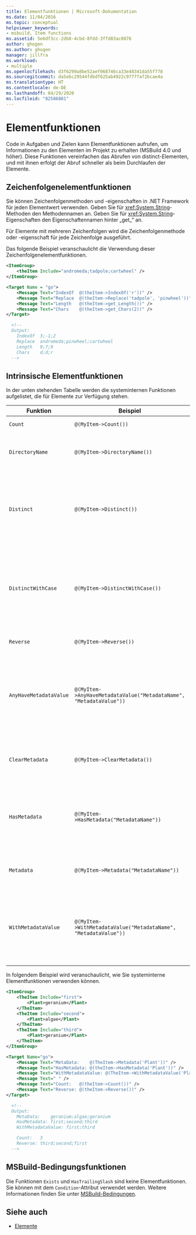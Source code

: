 ```yaml
---
title: Elementfunktionen | Microsoft-Dokumentation
ms.date: 11/04/2016
ms.topic: conceptual
helpviewer_keywords:
- msbuild, Item functions
ms.assetid: 5e6df3cc-2db8-4cbd-8fdd-3ffd03ac0876
author: ghogen
ms.author: ghogen
manager: jillfra
ms.workload:
- multiple
ms.openlocfilehash: d3f6299a8be52aef068746ca33e48341da55f778
ms.sourcegitcommit: da5ebc29544fdbdf625ab4922c9777faf2bcae4a
ms.translationtype: HT
ms.contentlocale: de-DE
ms.lasthandoff: 04/29/2020
ms.locfileid: "82586881"
---
```

# <a name="item-functions"></a>Elementfunktionen

Code in Aufgaben und Zielen kann Elementfunktionen aufrufen, um Informationen zu den Elementen im Projekt zu erhalten (MSBuild 4.0 und höher). Diese Funktionen vereinfachen das Abrufen von distinct-Elementen, und mit ihnen erfolgt der Abruf schneller als beim Durchlaufen der Elemente.

## <a name="string-item-functions"></a>Zeichenfolgenelementfunktionen

Sie können Zeichenfolgenmethoden und -eigenschaften in .NET Framework für jeden Elementwert verwenden. Geben Sie für <xref:System.String>-Methoden den Methodennamen an. Geben Sie für <xref:System.String>-Eigenschaften den Eigenschaftennamen hinter „get_“ an.

Für Elemente mit mehreren Zeichenfolgen wird die Zeichenfolgenmethode oder -eigenschaft für jede Zeichenfolge ausgeführt.

Das folgende Beispiel veranschaulicht die Verwendung dieser Zeichenfolgenelementfunktionen.

```xml
<ItemGroup>
    <theItem Include="andromeda;tadpole;cartwheel" />
</ItemGroup>

<Target Name = "go">
    <Message Text="IndexOf  @(theItem->IndexOf('r'))" />
    <Message Text="Replace  @(theItem->Replace('tadpole', 'pinwheel'))" />
    <Message Text="Length   @(theItem->get_Length())" />
    <Message Text="Chars    @(theItem->get_Chars(2))" />
</Target>

  <!--
  Output:
    IndexOf  3;-1;2
    Replace  andromeda;pinwheel;cartwheel
    Length   9;7;9
    Chars    d;d;r
  -->
```

## <a name="intrinsic-item-functions"></a>Intrinsische Elementfunktionen

In der unten stehenden Tabelle werden die systeminternen Funktionen aufgelistet, die für Elemente zur Verfügung stehen.

|Funktion|Beispiel|Beschreibung|
|--------------|-------------|-----------------|
|`Count`|`@(MyItem->Count())`|Gibt die Anzahl der Elemente zurück|
|`DirectoryName`|`@(MyItem->DirectoryName())`|Gibt das entsprechende `Path.DirectoryName`-Objekt für jedes Element zurück|
|`Distinct`|`@(MyItem->Distinct())`|Gibt Elemente zurück, die eindeutige `Include`-Werte aufweisen Metadaten werden ignoriert. Beim Vergleich wird die Groß- und Kleinschreibung nicht berücksichtigt.|
|`DistinctWithCase`|`@(MyItem->DistinctWithCase())`|Gibt Elemente zurück, die eindeutige `itemspec`-Werte aufweisen Metadaten werden ignoriert. Beim Vergleich wird die Groß- und Kleinschreibung berücksichtigt.|
|`Reverse`|`@(MyItem->Reverse())`|Gibt die Elemente in umgekehrter Reihenfolge zurück|
|`AnyHaveMetadataValue`|`@(MyItem->AnyHaveMetadataValue("MetadataName", "MetadataValue"))`|Gibt einen `boolean`-Wert zurück, der angibt, ob ein Element einen angegebenen Metadatennamen und -wert aufweist. Beim Vergleich wird die Groß- und Kleinschreibung nicht berücksichtigt.|
|`ClearMetadata`|`@(MyItem->ClearMetadata())`|Gibt Elemente mit gelöschten Metadaten zurück. Nur das `itemspec`-Objekt wird beibehalten.|
|`HasMetadata`|`@(MyItem->HasMetadata("MetadataName"))`|Gibt Elemente zurück, die den angegebenen Metadatennamen aufweisen Beim Vergleich wird die Groß- und Kleinschreibung nicht berücksichtigt.|
|`Metadata`|`@(MyItem->Metadata("MetadataName"))`|Gibt die Werte der Metadaten zurück, die den Metadatennamen aufweisen|
|`WithMetadataValue`|`@(MyItem->WithMetadataValue("MetadataName", "MetadataValue"))`|Gibt Elemente zurück, die den angegebenen Metadatennamen und -wert aufweisen. Beim Vergleich wird die Groß- und Kleinschreibung nicht berücksichtigt.|

In folgendem Beispiel wird veranschaulicht, wie Sie systeminterne Elementfunktionen verwenden können.

```xml
<ItemGroup>
    <TheItem Include="first">
        <Plant>geranium</Plant>
    </TheItem>
    <TheItem Include="second">
        <Plant>algae</Plant>
    </TheItem>
    <TheItem Include="third">
        <Plant>geranium</Plant>
    </TheItem>
</ItemGroup>

<Target Name="go">
    <Message Text="MetaData:    @(TheItem->Metadata('Plant'))" />
    <Message Text="HasMetadata: @(theItem->HasMetadata('Plant'))" />
    <Message Text="WithMetadataValue: @(TheItem->WithMetadataValue('Plant', 'geranium'))" />
    <Message Text=" " />
    <Message Text="Count:   @(theItem->Count())" />
    <Message Text="Reverse: @(theItem->Reverse())" />
</Target>

  <!--
  Output:
    MetaData:    geranium;algae;geranium
    HasMetadata: first;second;third
    WithMetadataValue: first;third

    Count:   3
    Reverse: third;second;first
  -->
```

## <a name="msbuild-condition-functions"></a>MSBuild-Bedingungsfunktionen

Die Funktionen `Exists` und `HasTrailingSlash` sind keine Elementfunktionen. Sie können mit dem `Condition`-Attribut verwendet werden. Weitere Informationen finden Sie unter [MSBuild-Bedingungen](msbuild-conditions.md).

## <a name="see-also"></a>Siehe auch

- [Elemente](../msbuild/msbuild-items.md)
